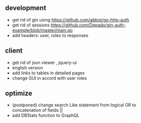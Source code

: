 
## development
- get rid of gin using <https://github.com/abbot/go-http-auth>
- get rid of sessions
    https://github.com/Depado/gin-auth-example/blob/master/main.go
- add headers: user, roles to responses

## client
- get rid of json viewer , jquery-ui
- english version
- add links to tables in detailed pages
- change GUI in accord with user roles



## optimize
- (postponed) change search Like statement from logical OR to concatenation of fields ||
- add DBStats function to GraphQL

